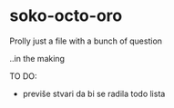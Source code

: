 # soko-octo-oro

Prolly just a file with a bunch of question

..in the making

TO DO:
  - previše stvari da bi se radila todo lista
